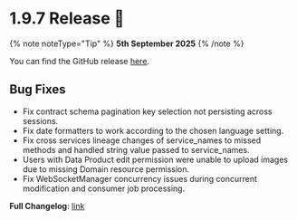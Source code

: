 # 1.9.7 Release 🎉

{% note noteType="Tip" %}
**5th September 2025**
{% /note %}

You can find the GitHub release [here](https://github.com/open-metadata/OpenMetadata/releases/tag/1.9.7-release).

## Bug Fixes

- Fix contract schema pagination key selection not persisting across sessions.
- Fix date formatters to work according to the chosen language setting.
- Fix cross services lineage changes of service_names to missed methods and handled string value passed to service_names.
- Users with Data Product edit permission were unable to upload images due to missing Domain resource permission.
- Fix WebSocketManager concurrency issues during concurrent modification and consumer job processing.

**Full Changelog**: [link](https://github.com/open-metadata/OpenMetadata/compare/1.9.6-release...1.9.7-release)
